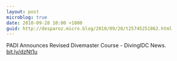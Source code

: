 ```yaml
---
layout: post
microblog: true
date: 2010-09-28 10:00 +1000
guid: http://desparoz.micro.blog/2010/09/28/t25745251862.html
---
```

PADI Announces Revised Divemaster Course - DivingIDC News. [bit.ly/dzNt1u](http://bit.ly/dzNt1u)
